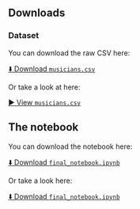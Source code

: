 ## Downloads
### Dataset
You can download the raw CSV here:

[⬇️ Download `musicians.csv`](data/musicians.csv)

Or take a look at here:

[▶️ View `musicians.csv`](https://github.com/Aaresh1705/CSS_project_final/blob/main/data/musicians.csv)

## The notebook

You can download the notebook here:

[⬇️ Download `final_notebook.ipynb`](final_notebook.ipynb)

Or take a look here:

[⬇️ Download `final_notebook.ipynb`](https://github.com/Aaresh1705/CSS_project_final/blob/main/final_notebook.ipynb)
